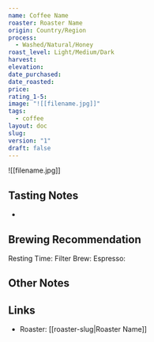 ```yaml
---
name: Coffee Name
roaster: Roaster Name
origin: Country/Region
process:
  - Washed/Natural/Honey
roast_level: Light/Medium/Dark
harvest: 
elevation: 
date_purchased: 
date_roasted: 
price: 
rating_1-5: 
image: "![[filename.jpg]]" 
tags:
  - coffee
layout: doc
slug: 
version: "1"
draft: false
---
```


![[filename.jpg]]

## Tasting Notes
- 

## Brewing Recommendation
Resting Time: 
Filter Brew: 
Espresso: 

## Other Notes


## Links
- Roaster: [[roaster-slug|Roaster Name]]